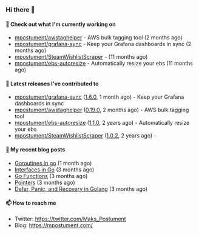 ### Hi there 👋

#### 👷 Check out what I'm currently working on

- [mpostument/awstaghelper](https://github.com/mpostument/awstaghelper) - AWS bulk tagging tool (2 months ago)
- [mpostument/grafana-sync](https://github.com/mpostument/grafana-sync) - Keep your Grafana dashboards in sync (2 months ago)
- [mpostument/SteamWishlistScraper](https://github.com/mpostument/SteamWishlistScraper) -  (11 months ago)
- [mpostument/ebs-autoresize](https://github.com/mpostument/ebs-autoresize) - Automatically resize your ebs (11 months ago)

#### 🔭 Latest releases I've contributed to

- [mpostument/grafana-sync](https://github.com/mpostument/grafana-sync) ([1.6.0](https://github.com/mpostument/grafana-sync/releases/tag/1.6.0), 1 month ago) - Keep your Grafana dashboards in sync
- [mpostument/awstaghelper](https://github.com/mpostument/awstaghelper) ([0.19.0](https://github.com/mpostument/awstaghelper/releases/tag/0.19.0), 2 months ago) - AWS bulk tagging tool
- [mpostument/ebs-autoresize](https://github.com/mpostument/ebs-autoresize) ([1.1.0](https://github.com/mpostument/ebs-autoresize/releases/tag/1.1.0), 2 years ago) - Automatically resize your ebs
- [mpostument/SteamWishlistScraper](https://github.com/mpostument/SteamWishlistScraper) ([1.0.2](https://github.com/mpostument/SteamWishlistScraper/releases/tag/1.0.2), 2 years ago) - 

#### 📜 My recent blog posts

- [Goroutines in go](https://mpostument.com/2023/02/20/go-routines/) (1 month ago)
- [Interfaces in Go](https://mpostument.com/2023/01/15/go-interfaces/) (3 months ago)
- [Go Functions](https://mpostument.com/2023/01/06/go-functions/) (3 months ago)
- [Pointers](https://mpostument.com/2022/12/30/go-pointers/) (3 months ago)
- [Defer, Panic, and Recovery in Golang](https://mpostument.com/2022/12/22/go-defer-panic/) (3 months ago)

#### 📫 How to reach me

- Twitter: https://twitter.com/Maks_Postument
- Blog: https://mpostument.com/
